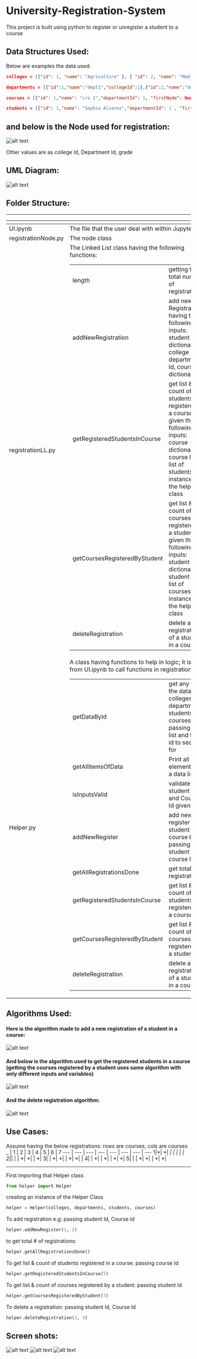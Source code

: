 # University-Registration-System
This project is built using python to register or unregister a student to a course
## Data Structures Used:
Below are examples the data used:

```json
colleges = [{"id": 1, "name": "Agriculture" }, { "id": 2, "name": "Medicine" }]
```
```json
departments = [{"id":1,"name":"dept1","collegeId":1},{"id":2,"name":"dept2","collegeId":1}]
```
```json
courses = [{"id": 1,"name": "crs 1","departmentId": 1, "firstNode": None},   {"id": 2,"name": "crs 2",     "departmentId": 1   , "firstNode": None}]
```
```json
students = [{"id": 1,"name": "Sophia Alvarez","departmentId": 1 , "firstNode": None},   {     "id": 2,     "name": "Jerry Powell",     "departmentId": 1   , "firstNode": None}]
```

## and below is the Node used for registration:
![alt text](https://github.com/KhaledTaymour/University-Registration-System/blob/main/images/1.%20node.png?raw=true)
 
Other values are as college Id, Department Id, grade

## UML Diagram:
![alt text](https://github.com/KhaledTaymour/University-Registration-System/blob/main/images/2.%20UML.png?raw=true)

## Folder Structure:
*****
<table>
    <thead>
        <tr>
            <th></th>
            <th></th>
        </tr>
    </thead>
    <tbody>
      <tr>
         <td> UI.ipynb </td>
         <td> The file that the user deal with within JupyterLab </td>
      </tr>
     <tr>
        <td> registrationNode.py </td>
        <td> The node class </td>       
      </tr>
     <tr>
        <td> registrationLL.py </td>
        <td> The Linked List class having the following functions: 
           <table>
              <tbody>
               <tr> 
                <td> length </td> <td> getting the total number of registrations </td>
               </tr>
                  <tr>
                   <td> addNewRegistration </td> <td> add new Registration having the following inputs: student dictionary, college Id, department Id, course dictionary </td>
                  </tr>
                  <tr>
                    <td> getRegisteredStudentsInCourse </td> <td> get list & count of students registered in a course given the following inputs: course dictionary, course Id, list of students, instance of the helper class </td>                   
                  </tr>
                  <tr>
                   <td> getCoursesRegisteredByStudent </td> <td> get list & count of courses registered by a student given the following inputs: student dictionary, student Id, list of courses, instance of the helper class </td>
                  </tr>
               <tr>
                   <td> deleteRegistration </td> <td> delete a registration of a student in a course </td>
                  </tr>
              </tbody>
           </table>
        </td>       
      </tr>
     <tr>
      <td> Helper.py </td>
        <td> A class having functions to help in logic; it is used from UI.ipynb to call functions in registrationLL.py
           <table>
              <tbody>
               <tr> 
                <td> getDataById </td> <td> get any of the data; colleges, departments, students or courses by passing its list and the id to search for </td>
               </tr>
                  <tr>
                   <td> getAllItemsOfData </td> <td> Print all elements of a data list </td>
                  </tr>
                  <tr>
                    <td> isInputsValid </td> <td> validate the student Id and Course Id given </td>                   
                  </tr>
                  <tr>
                   <td> addNewRegister </td> <td> add new register for a student in a course by passing student Id & course Id </td>
                  </tr>
               <tr>
                   <td> getAllRegistrationsDone </td> <td> get total # of registrations </td>
                  </tr>
               <tr>
                   <td> getRegisteredStudentsInCourse </td> <td> get list & count of students registered in a course </td>
                  </tr>
               <tr>
                   <td> getCoursesRegisteredByStudent </td> <td> get list & count of courses registered by a student </td>
                  </tr>
               <tr>
                   <td> deleteRegistration </td> <td> delete a registration of a student in a course </td>
                  </tr>
              </tbody>
           </table>
        </td>   
      </tr>
    </tbody>
</table>

## Algorithms Used:
#### Here is the algorithm made to add a new registration of a student in a course:
![alt text](https://github.com/KhaledTaymour/University-Registration-System/blob/main/images/3.%20add%20a%20new%20registration.png?raw=true)

#### And below is the algorithm used to get the registered students in a course (getting the courses registered by a student uses same algorithm with only different inputs and variables)
![alt text](https://github.com/KhaledTaymour/University-Registration-System/blob/main/images/4.%20get%20the%20registered%20students.png?raw=true)

#### And the delete registration algorithm:
![alt text](https://github.com/KhaledTaymour/University-Registration-System/blob/main/images/5.%20delete%20registration.png?raw=true)


## Use Cases:
Assume having the below registrations: 
rows are courses, cols are courses
 _ |  1 | 2 | 3 | 4 | 5 | 6 | 7
--- | --- | --- | --- | --- | --- | --- | ---
1|*| *| *| | | | |
2|*|  |  | *| *| | *|
3| | *| *| | *| *| |
4| | *| | *| | *| *|
5| | | *| *| | *| *| 
____

First importing that Helper class
```python
from helper import Helper
```
creating an instance of the Helper Class
```python
helper = Helper(colleges, departments, students, courses)
```
To add registration e.g: passing student Id, Course Id
```python
helper.addNewRegister(1, 2)
```
to get total # of registrations:
```python
helper.getAllRegistrationsDone()
```
To get list & count of students registered in a course: passing course Id 
```python
helper.getRegisteredStudentsInCourse(5) 
```
To get list & count of courses registered by a student: passing student Id 
```python
helper.getCoursesRegisteredByStudent(7)
```
To delete a registration: passing student Id, Course Id
```python
helper.deleteRegistration(3, 3)
```

## Screen shots:
![alt text](https://github.com/KhaledTaymour/University-Registration-System/blob/main/images/6.%20s1.png?raw=true)
![alt text](https://github.com/KhaledTaymour/University-Registration-System/blob/main/images/7.%20s2.png?raw=true)
![alt text](https://github.com/KhaledTaymour/University-Registration-System/blob/main/images/8.%20s3.png?raw=true)
